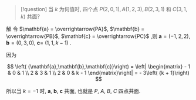 > [!question] 
> 当 $k$ 为何值时, 四个点 $P\left( {2,0,1}\right) , A\left( {1,2,3}\right) , B\left( {2,3,1}\right)$ 和 $C\left( {3,1, k}\right)$ 共面?

解 
令 $\mathbf{a} = \overrightarrow{PA}$, $\mathbf{b} = \overrightarrow{PB}$, $\mathbf{c} = \overrightarrow{PC}$ ,则 $\mathbf{a} = \left( {-1,2,2}\right)$, $\mathbf{b} = \left( {0,3,0}\right)$, $\mathbf{c} =$ $\left( {1,1, k - 1}\right)$ .

因为

$$
\left( {\mathbf{a},\mathbf{b},\mathbf{c}}\right) = \left| \begin{matrix} - 1 & 0 & 1 \\ 2 & 3 & 1 \\ 2 & 0 & k - 1 \end{matrix}\right| = - 3\left( {k + 1}\right)
$$

所以当 $k = - 1$ 时, $\mathbf{a}$, $\mathbf{b}$, $\mathbf{c}$ 共面, 也就是 $P$, $A$, $B$, $C$ 四点共面.